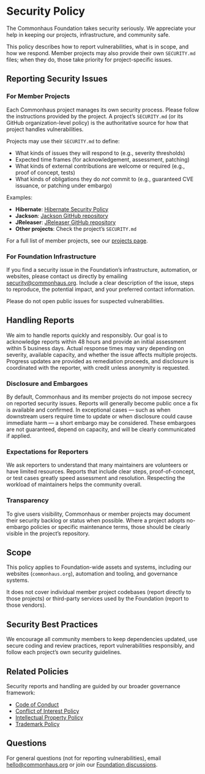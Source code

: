 # Security Policy

The Commonhaus Foundation takes security seriously.
We appreciate your help in keeping our projects, infrastructure, and community safe.

This policy describes how to report vulnerabilities, what is in scope, and how we respond.
Member projects may also provide their own `SECURITY.md` files; when they do, those take priority for project-specific issues.

## Reporting Security Issues

### For Member Projects

Each Commonhaus project manages its own security process. Please follow the instructions provided by the project.
A project’s `SECURITY.md` (or its GitHub organization-level policy) is the authoritative source for how that project handles vulnerabilities.

Projects may use their `SECURITY.md` to define:

- What kinds of issues they will respond to (e.g., severity thresholds)
- Expected time frames (for acknowledgement, assessment, patching)
- What kinds of external contributions are welcome or required (e.g., proof of concept, tests)
- What kinds of obligations they do *not* commit to (e.g., guaranteed CVE issuance, or patching under embargo)

Examples:

- **Hibernate**: [Hibernate Security Policy](https://github.com/hibernate/.github/blob/main/SECURITY.md)
- **Jackson**: [Jackson GitHub repository](https://github.com/FasterXML/jackson/blob/main/SECURITY.md)
- **JReleaser**: [JReleaser GitHub repository](https://github.com/jreleaser/jreleaser/blob/main/SECURITY.md)
- **Other projects**: Check the project’s `SECURITY.md`

For a full list of member projects, see our [projects page](https://www.commonhaus.org#our-projects).

### For Foundation Infrastructure

If you find a security issue in the Foundation’s infrastructure, automation, or websites, please contact us directly by emailing [security@commonhaus.org](mailto:security@commonhaus.org).
Include a clear description of the issue, steps to reproduce, the potential impact, and your preferred contact information.

Please do not open public issues for suspected vulnerabilities.

## Handling Reports

We aim to handle reports quickly and responsibly.
Our goal is to acknowledge reports within 48 hours and provide an initial assessment within 5 business days.
Actual response times may vary depending on severity, available capacity, and whether the issue affects multiple projects.
Progress updates are provided as remediation proceeds, and disclosure is coordinated with the reporter, with credit unless anonymity is requested.

### Disclosure and Embargoes

By default, Commonhaus and its member projects do not impose secrecy on reported security issues.
Reports will generally become public once a fix is available and confirmed.
In exceptional cases — such as when downstream users require time to update or when disclosure could cause immediate harm — a short embargo may be considered.
These embargoes are not guaranteed, depend on capacity, and will be clearly communicated if applied.

### Expectations for Reporters

We ask reporters to understand that many maintainers are volunteers or have limited resources.
Reports that include clear steps, proof-of-concept, or test cases greatly speed assessment and resolution.
Respecting the workload of maintainers helps the community overall.

### Transparency

To give users visibility, Commonhaus or member projects may document their security backlog or status when possible.
Where a project adopts no-embargo policies or specific maintenance terms, those should be clearly visible in the project’s repository.

## Scope

This policy applies to Foundation-wide assets and systems, including our websites (`commonhaus.org`), automation and tooling, and governance systems.

It does not cover individual member project codebases (report directly to those projects) or third-party services used by the Foundation (report to those vendors).

## Security Best Practices

We encourage all community members to keep dependencies updated, use secure coding and review practices, report vulnerabilities responsibly, and follow each project’s own security guidelines.

## Related Policies

Security reports and handling are guided by our broader governance framework:

- [Code of Conduct](https://www.commonhaus.org/policies/code-of-conduct/)
- [Conflict of Interest Policy](https://www.commonhaus.org/policies/conflict-of-interest/)
- [Intellectual Property Policy](https://www.commonhaus.org/policies/ip-policy/)
- [Trademark Policy](https://www.commonhaus.org/policies/trademark-policy/)

## Questions

For general questions (not for reporting vulnerabilities), email [hello@commonhaus.org](mailto:hello@commonhaus.org) or join our [Foundation discussions](https://github.com/commonhaus/foundation/discussions).
